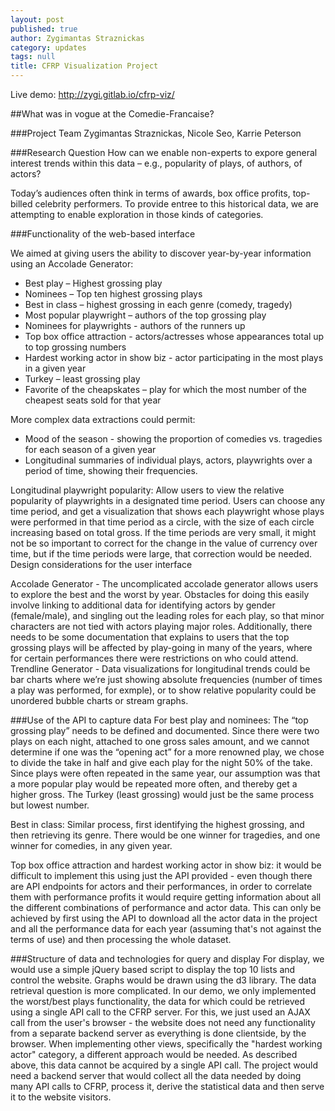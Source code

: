 ```yaml
---
layout: post
published: true
author: Zygimantas Straznickas
category: updates
tags: null
title: CFRP Visualization Project
---
```


Live demo: http://zygi.gitlab.io/cfrp-viz/

##What was in vogue at the Comedie-Francaise?

###Project Team
Zygimantas Straznickas, Nicole Seo, Karrie Peterson

###Research Question
How can we enable non-experts to expore general interest trends within this data – e.g., popularity of plays, of authors, of actors? 

Today’s audiences often think in terms of awards, box office profits, top-billed celebrity performers.  To provide entree to this historical data, we are attempting to enable exploration in those kinds of categories.

###Functionality of the web-based interface

We aimed at giving users the ability to discover year-by-year information using an Accolade Generator:

- Best play – Highest grossing play
- Nominees – Top ten highest grossing plays
- Best in class – highest grossing in each genre  (comedy, tragedy)
- Most popular playwright – authors of the top grossing play
- Nominees for playwrights - authors of the runners up
- Top box office attraction - actors/actresses whose appearances total up to top grossing numbers
- Hardest working actor in show biz - actor participating in the most plays in a given year
- Turkey – least grossing play
- Favorite of the cheapskates – play for which the most number of the cheapest seats sold for that year
 
More complex data extractions could permit:	
- Mood of the season - showing the proportion of comedies vs. tragedies for each season of a given year 
- Longitudinal summaries of individual plays, actors, playwrights over a period of time, showing their frequencies.

Longitudinal playwright popularity:  Allow users to view the relative popularity of playwrights in a designated time period.  Users can choose any time period, and get a visualization that shows each playwright whose plays were performed in that time period as a circle, with the size of each circle increasing based on total gross.  If the time periods are very small, it might not be so important to correct for the change in the value of currency over time, but if the time periods were large, that correction would be needed.
Design considerations for the user interface

Accolade Generator - The uncomplicated accolade generator allows users to explore the best and the worst by year.   Obstacles for doing this easily involve linking to additional data for identifying actors by gender (female/male), and singling out the leading roles for each play, so that minor characters are not tied with actors playing major roles.  Additionally, there needs to be some documentation that explains to users that the top grossing plays will be affected by play-going in many of the years, where for certain performances there were restrictions on who could attend. 
Trendline Generator - Data visualizations for longitudinal trends could be bar charts where we’re just showing absolute frequencies (number of times a play was performed, for exmple), or to show relative popularity could be unordered bubble charts or stream graphs.  

###Use of the API to capture data
For best play and nominees:  The “top grossing play” needs to be defined and documented.  Since there were two plays on each night, attached to one gross sales amount, and we cannot determine if one was the “opening act” for a more renowned play, we chose to divide the take in half and give each play for the night 50% of the take.  Since plays were often repeated in the same year, our assumption was that a more popular play would be repeated more often, and thereby get a higher gross.  The Turkey (least grossing) would just be the same process but lowest number.

Best in class:  Similar process, first identifying the highest grossing, and then retrieving its genre.  There would be one winner for tragedies, and one winner for comedies, in any given year. 

Top box office attraction and hardest working actor in show biz: it would be difficult to implement this using just the API provided - even though there are API endpoints for actors and their performances, in order to correlate them with performance profits it would require getting information about all the different combinations of performance and actor data. This can only be achieved by first using the API to download all the actor data in the project and all the performance data for each year (assuming that's not against the terms of use) and then processing the whole dataset. 

###Structure of data and technologies for query and display
For display, we would use a simple jQuery based script to display the top 10 lists and control the website. Graphs would be drawn using the d3 library. The data retrieval question is more complicated. In our demo, we only implemented the worst/best plays functionality, the data for which could be retrieved using a single API call to the CFRP server. For this, we just used an AJAX call from the user's browser - the website does not need any functionality from a separate backend server as everything is done clientside, by the browser. When implementing other views, specifically the "hardest working actor" category, a different approach would be needed. As described above, this data cannot be acquired by a single API call. The project would need a backend server that would collect all the data needed by doing many API calls to CFRP, process it, derive the statistical data and then serve it to the website visitors.

 